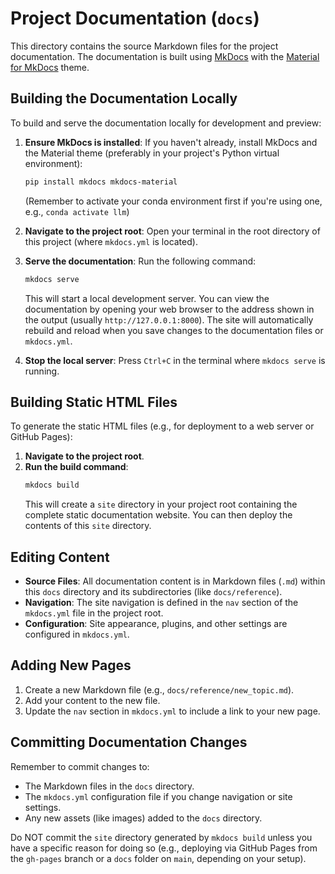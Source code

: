 # Project Documentation (`docs`)

This directory contains the source Markdown files for the project documentation.
The documentation is built using [MkDocs](https://www.mkdocs.org/) with the [Material for MkDocs](https://squidfunk.github.io/mkdocs-material/) theme.

## Building the Documentation Locally

To build and serve the documentation locally for development and preview:

1.  **Ensure MkDocs is installed**:
    If you haven't already, install MkDocs and the Material theme (preferably in your project's Python virtual environment):
    ```bash
    pip install mkdocs mkdocs-material
    ```
    (Remember to activate your conda environment first if you're using one, e.g., `conda activate llm`)

2.  **Navigate to the project root**:
    Open your terminal in the root directory of this project (where `mkdocs.yml` is located).

3.  **Serve the documentation**:
    Run the following command:
    ```bash
    mkdocs serve
    ```
    This will start a local development server. You can view the documentation by opening your web browser to the address shown in the output (usually `http://127.0.0.1:8000`). The site will automatically rebuild and reload when you save changes to the documentation files or `mkdocs.yml`.

4.  **Stop the local server**:
    Press `Ctrl+C` in the terminal where `mkdocs serve` is running.

## Building Static HTML Files

To generate the static HTML files (e.g., for deployment to a web server or GitHub Pages):

1.  **Navigate to the project root**.
2.  **Run the build command**:
    ```bash
    mkdocs build
    ```
    This will create a `site` directory in your project root containing the complete static documentation website. You can then deploy the contents of this `site` directory.

## Editing Content

-   **Source Files**: All documentation content is in Markdown files (`.md`) within this `docs` directory and its subdirectories (like `docs/reference`).
-   **Navigation**: The site navigation is defined in the `nav` section of the `mkdocs.yml` file in the project root.
-   **Configuration**: Site appearance, plugins, and other settings are configured in `mkdocs.yml`.

## Adding New Pages

1.  Create a new Markdown file (e.g., `docs/reference/new_topic.md`).
2.  Add your content to the new file.
3.  Update the `nav` section in `mkdocs.yml` to include a link to your new page.

## Committing Documentation Changes

Remember to commit changes to:
-   The Markdown files in the `docs` directory.
-   The `mkdocs.yml` configuration file if you change navigation or site settings.
-   Any new assets (like images) added to the `docs` directory.

Do NOT commit the `site` directory generated by `mkdocs build` unless you have a specific reason for doing so (e.g., deploying via GitHub Pages from the `gh-pages` branch or a `docs` folder on `main`, depending on your setup). 